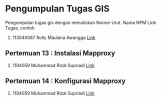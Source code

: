 # Pengumpulan Tugas GIS
Pengumpulan tugas gis dengan menuliskan
Nomor Urut. Nama NPM Link Tugas, contoh
1. 113040087 Rolly Maulana Awangga [Link](https://kampus.awangga.net/)

## Pertemuan 13 : Instalasi Mapproxy
1. 1194059 Muhammad Rizal Supriadi [Link](https://youtu.be/8XdQbwZ2-1Y)


## Pertemuan 14 : Konfigurasi Mapproxy
1. 1194059 Muhammad Rizal Supriadi [Link](https://www.youtube.com/watch?v=8XdQbwZ2-1Y)
